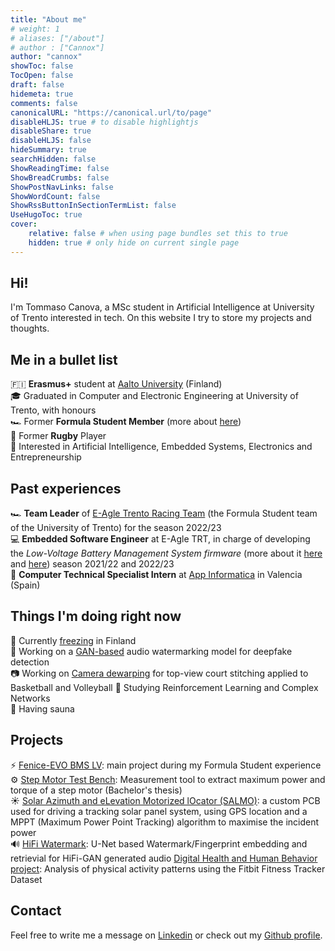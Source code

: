 ```yaml
---
title: "About me"
# weight: 1
# aliases: ["/about"]
# author : ["Cannox"]
author: "cannox"
showToc: false
TocOpen: false
draft: false
hidemeta: true
comments: false
canonicalURL: "https://canonical.url/to/page"
disableHLJS: true # to disable highlightjs
disableShare: true
disableHLJS: false
hideSummary: true
searchHidden: false 
ShowReadingTime: false
ShowBreadCrumbs: false
ShowPostNavLinks: false
ShowWordCount: false
ShowRssButtonInSectionTermList: false
UseHugoToc: true
cover:
    relative: false # when using page bundles set this to true
    hidden: true # only hide on current single page
---
```


## Hi!
I'm Tommaso Canova, a MSc student in Artificial Intelligence at University of Trento interested in tech. 
On this website I try to store my projects and thoughts.

## Me in a bullet list
🇫🇮 **Erasmus+** student at [Aalto University](https://www.aalto.fi/en) (Finland) \
🎓 Graduated in Computer and Electronic Engineering at University of Trento, with honours\
🏎️ Former **Formula Student Member** (more about [here](https://en.wikipedia.org/wiki/Formula_Student))\
🏉 Former **Rugby** Player\
🤖 Interested in Artificial Intelligence, Embedded Systems, Electronics and Entrepreneurship

## Past experiences
🏎️ **Team Leader** of [E-Agle Trento Racing Team](https://eagletrt.it) (the Formula Student team of the University of Trento) for the season 2022/23\
💻 **Embedded Software Engineer** at E-Agle TRT, in charge of developing the *Low-Voltage Battery Management System firmware* (more about it [here](https://github.com/cannox227/fenice-bms-lv) and [here](https://wiki.eagletrt.it/fenice-bms-lv/)) season 2021/22 and 2022/23\
💾 **Computer Technical Specialist Intern** at [App Informatica](https://www.appinformatica.com) in Valencia (Spain)


## Things I'm doing right now
🥶 Currently [freezing](https://en.ilmatieteenlaitos.fi/local-weather) in Finland \
📳 Working on a [GAN-based](https://en.wikipedia.org/wiki/Generative_adversarial_network) audio watermarking model for deepfake detection\
📷 Working on [Camera dewarping](https://github.com/cannox227/camera-dewarping) for top-view court stitching applied to Basketball and Volleyball
🦿 Studying Reinforcement Learning and Complex Networks \
🧖 Having sauna 

## Projects
⚡️ [Fenice-EVO BMS LV](https://github.com/cannox227/fenice-bms-lv): main project during my Formula Student experience \
⚙️ [Step Motor Test Bench](https://github.com/cannox227/Step-Motor-Test-Bench): Measurement tool to extract maximum power and torque of a step motor (Bachelor's thesis)\
☀️ [Solar Azimuth and eLevation Motorized lOcator (SALMO)](https://github.com/cannox227/Solar-Azimuth-and-eLevation-Motorized-lOcator): a custom PCB used for driving a tracking solar panel system, using GPS location and a MPPT (Maximum Power Point Tracking) algorithm to maximise the incident power\
🔊 [HiFi Watermark](https://github.com/cannox227/hifi-gan-watermark/tree/watermark): U-Net based Watermark/Fingerprint embedding and retrievial for HiFi-GAN generated audio
[Digital Health and Human Behavior project](https://github.com/cannox227/Digital-Health-and-Human-Behavior---Project-Course): Analysis of physical activity patterns using the Fitbit Fitness Tracker Dataset

## Contact
Feel free to write me a message on [Linkedin](https://www.linkedin.com/in/tommaso-canova/?originalSubdomain=it) or check out my [Github profile](https://github.com/cannox227).

